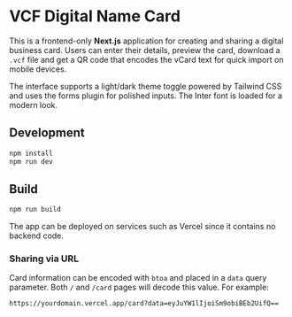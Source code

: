 # VCF Digital Name Card

This is a frontend-only **Next.js** application for creating and sharing a digital business card. Users can enter their details, preview the card, download a `.vcf` file and get a QR code that encodes the vCard text for quick import on mobile devices.

The interface supports a light/dark theme toggle powered by Tailwind CSS and uses the forms plugin for polished inputs. The Inter font is loaded for a modern look.

## Development

```bash
npm install
npm run dev
```

## Build

```bash
npm run build
```

The app can be deployed on services such as Vercel since it contains no backend code.

### Sharing via URL

Card information can be encoded with `btoa` and placed in a `data` query parameter. Both `/` and `/card` pages will decode this value. For example:

```
https://yourdomain.vercel.app/card?data=eyJuYW1lIjoiSm9obiBEb2UifQ==
```
